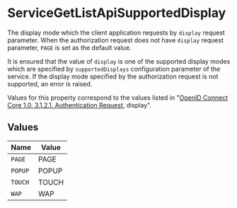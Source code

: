 # ServiceGetListApiSupportedDisplay

The display mode which the client application requests by `display` request parameter.
When the authorization request does not have `display` request parameter, `PAGE` is set as the default value.

It is ensured that the value of `display` is one of the supported display modes which are specified
by `supportedDisplays` configuration parameter of the service. If the display mode specified by the
authorization request is not supported, an error is raised.

Values for this property correspond to the values listed in
"[OpenID Connect Core 1.0, 3.1.2.1. Authentication Request](https://openid.net/specs/openid-connect-core-1_0.html#AuthRequest), display".



## Values

| Name    | Value   |
| ------- | ------- |
| `PAGE`  | PAGE    |
| `POPUP` | POPUP   |
| `TOUCH` | TOUCH   |
| `WAP`   | WAP     |